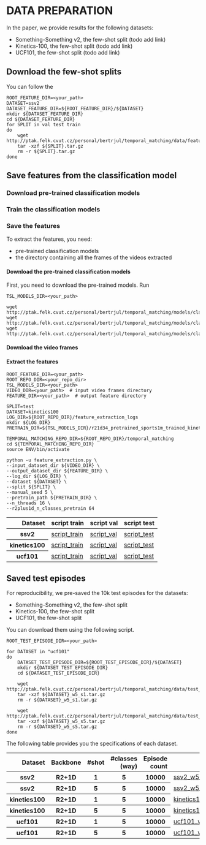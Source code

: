 # DATA PREPARATION

In the paper, we provide results for the following datasets:
* Something-Something v2, the few-shot split  (todo add link)
* Kinetics-100, the few-shot split  (todo add link)
* UCF101, the few-shot split (todo add link)

## Download the few-shot splits 

You can follow the 


```
ROOT_FEATURE_DIR=<your_path>
DATASET=ssv2
DATASET_FEATURE_DIR=${ROOT_FEATURE_DIR}/${DATASET}
mkdir ${DATASET_FEATURE_DIR}
cd ${DATASET_FEATURE_DIR}
for SPLIT in val test train
do
    wget http://ptak.felk.cvut.cz/personal/bertrjul/temporal_matching/data/feature_saved/ssv2/${SPLIT}.tar.gz 
    tar -xzf ${SPLIT}.tar.gz 
    rm -r ${SPLIT}.tar.gz 
done
```

## Save features from the classification model

### Download pre-trained classification models

### Train the classification models

### Save the features

To extract the features, you need:
* pre-trained classification models 
* the directory containing all the frames of the videos extracted

#### Download the pre-trained classification models
First, you need to download the pre-trained models. Run
```
TSL_MODELS_DIR=<your_path>

wget http://ptak.felk.cvut.cz/personal/bertrjul/temporal_matching/models/classification_pretraining/r21d34_pretrained_sports1m_trained_kinetics.pth
wget http://ptak.felk.cvut.cz/personal/bertrjul/temporal_matching/models/classification_pretraining/r21d34_pretrained_sports1m_trained_ssv2_no_hf.pth
wget http://ptak.felk.cvut.cz/personal/bertrjul/temporal_matching/models/classification_pretraining/r21d34_pretrained_sports1m_trained_ucf101.pth
```

#### Download the video frames

#### Extract the features


```
ROOT_FEATURE_DIR=<your_path>
ROOT_REPO_DIR=<your_repo_dir>
TSL_MODELS_DIR=<your_path>
VIDEO_DIR=<your_path>  # input video frames directory
FEATURE_DIR=<your_path>  # output feature directory

SPLIT=test
DATASET=kinetics100
LOG_DIR=${ROOT_REPO_DIR}/feature_extraction_logs
mkdir ${LOG_DIR}
PRETRAIN_DIR=${TSL_MODELS_DIR}/r21d34_pretrained_sports1m_trained_kinetics.pth

TEMPORAL_MATCHING_REPO_DIR=${ROOT_REPO_DIR}/temporal_matching
cd ${TEMPORAL_MATCHING_REPO_DIR}
source ENV/bin/activate

python -u feature_extraction.py \
--input_dataset_dir ${VIDEO_DIR} \
--output_dataset_dir ${FEATURE_DIR} \
--log_dir ${LOG_DIR} \
--dataset ${DATASET} \
--split ${SPLIT} \
--manual_seed 5 \
--pretrain_path ${PRETRAIN_DIR} \
--n_threads 16 \
--r2plus1d_n_classes_pretrain 64 
```
<table>
  <thead>
    <tr style="text-align: right;">
      <th>Dataset</th>
      <th>script train</th>
      <th>script val</th>
      <th>script test </th>
    </tr>
  </thead>
  <tbody>
    <tr>
      <th>ssv2</th>
      <td><a href="http://ptak.felk.cvut.cz/personal/bertrjul/temporal_matching/models/feature_extraction/ssv2/extract_feature_train.sh">script_train</a></td>
      <td><a href="http://ptak.felk.cvut.cz/personal/bertrjul/temporal_matching/models/feature_extraction/ssv2/extract_feature_val.sh">script_val</a></td>
      <td><a href="http://ptak.felk.cvut.cz/personal/bertrjul/temporal_matching/models/feature_extraction/ssv2/extract_feature_test.sh">script_test</a></td>
    </tr>
    <tr>
      <th>kinetics100</th>
      <td><a href="http://ptak.felk.cvut.cz/personal/bertrjul/temporal_matching/models/feature_extraction/kinetics100/extract_feature_train.sh">script_train</a></td>
      <td><a href="http://ptak.felk.cvut.cz/personal/bertrjul/temporal_matching/models/feature_extraction/kinetics100/extract_feature_val.sh">script_val</a></td>
      <td><a href="http://ptak.felk.cvut.cz/personal/bertrjul/temporal_matching/models/feature_extraction/kinetics100/extract_feature_test.sh">script_test</a></td>
    </tr>
    <tr>
      <th>ucf101</th>
            <td><a href="http://ptak.felk.cvut.cz/personal/bertrjul/temporal_matching/models/feature_extraction/ucf101/extract_feature_train.sh">script_train</a></td>
      <td><a href="http://ptak.felk.cvut.cz/personal/bertrjul/temporal_matching/models/feature_extraction/ucf101/extract_feature_val.sh">script_val</a></td>
      <td><a href="http://ptak.felk.cvut.cz/personal/bertrjul/temporal_matching/models/feature_extraction/ucf101/extract_feature_test.sh">script_test</a></td>
    </tr>
  </tbody>
</table>

## Saved test episodes

For reproducibility, we pre-saved the 10k test episodes for the datasets:
* Something-Something v2, the few-shot split
* Kinetics-100, the few-shot split
* UCF101, the few-shot split




You can download them using the following script.

```
ROOT_TEST_EPISODE_DIR=<your_path>

for DATASET in "ucf101"
do
    DATASET_TEST_EPISODE_DIR=${ROOT_TEST_EPISODE_DIR}/${DATASET}
    mkdir ${DATASET_TEST_EPISODE_DIR}
    cd ${DATASET_TEST_EPISODE_DIR}
    
    wget http://ptak.felk.cvut.cz/personal/bertrjul/temporal_matching/data/test_examples/${DATASET}/${DATASET}_w5_s1.tar.gz
    tar -xzf ${DATASET}_w5_s1.tar.gz
    rm -r ${DATASET}_w5_s1.tar.gz
    
    wget http://ptak.felk.cvut.cz/personal/bertrjul/temporal_matching/data/test_examples/${DATASET}/${DATASET}_w5_s5.tar.gz
    tar -xzf ${DATASET}_w5_s5.tar.gz
    rm -r ${DATASET}_w5_s5.tar.gz
done
```


The following table provides you the specifications of each dataset.
<table>
  <thead>
    <tr style="text-align: right;">
      <th>Dataset</th>
      <th>Backbone</th>
      <th>#shot</th>
      <th>#classes (way) </th>
      <th>Episode count</th>
      <th>Episodes</th>
    </tr>
  </thead>
  <tbody>
    <tr>
      <th>ssv2</th>
      <th>R2+1D</th>
      <th>1</th>
      <th>5</th>
      <th>10000</th>
      <td><a href="http://ptak.felk.cvut.cz/personal/bertrjul/temporal_matching/data/test_examples/ssv2/features/ssv2_w5_s1.tar.gz">ssv2_w5_s1</a></td>
    </tr>
    <tr>
      <th>ssv2</th>
      <th>R2+1D</th>
      <th>5</th>
      <th>5</th>
      <th>10000</th>
      <td><a href="http://ptak.felk.cvut.cz/personal/bertrjul/temporal_matching/data/test_examples/ssv2/features/ssv2_w5_s5.tar.gz">ssv2_w5_s5</a></td>
    </tr>
    <tr>
      <th>kinetics100</th>
      <th>R2+1D</th>
      <th>1</th>
      <th>5</th>
      <th>10000</th>
      <td><a href="http://ptak.felk.cvut.cz/personal/bertrjul/temporal_matching/data/test_examples/kinetics100/features/kinetics100_w5_s1.tar.gz">kinetics100_w5_s1</a></td>
    </tr>
    <tr>
      <th>kinetics100</th>
      <th>R2+1D</th>
      <th>5</th>
      <th>5</th>
      <th>10000</th>
      <td><a href="http://ptak.felk.cvut.cz/personal/bertrjul/temporal_matching/data/test_examples/kinetics100/features/kinetics100_w5_s5.tar.gz">kinetics100_w5_s5</a></td>
    </tr>
    <tr>
      <th>ucf101</th>
      <th>R2+1D</th>
      <th>1</th>
      <th>5</th>
      <th>10000</th>
      <td><a href="http://ptak.felk.cvut.cz/personal/bertrjul/temporal_matching/data/test_examples/ucf101/features/ucf101_w5_s1.tar.gz">ucf101_w5_s1</a></td>
    </tr>
    <tr>
      <th>ucf101</th>
      <th>R2+1D</th>
      <th>5</th>
      <th>5</th>
      <th>10000</th>
      <td><a href="http://ptak.felk.cvut.cz/personal/bertrjul/temporal_matching/data/test_examples/ucf101/features/ucf101_w5_s5.tar.gz">ucf101_w5_s5</a></td>
    </tr>

  </tbody>
</table>